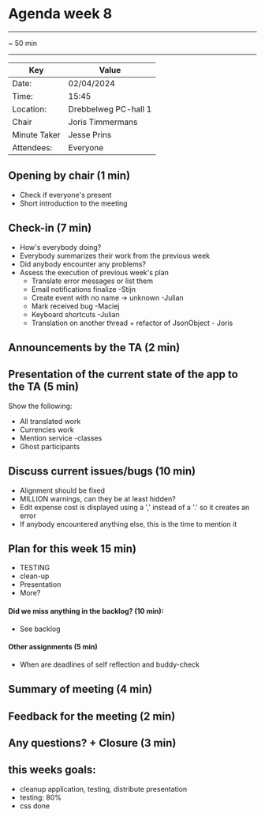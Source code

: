 # Agenda week 8

---

~ 50 min

---
| Key | Value                |
| --- |----------------------|
| Date: | 02/04/2024           |
| Time: | 15:45                |
| Location: | Drebbelweg PC-hall 1 |
| Chair | Joris Timmermans     |
| Minute Taker | Jesse Prins   |
| Attendees: | Everyone        |

## Opening by chair (1 min)
- Check if everyone's present
- Short introduction to the meeting
## Check-in (7 min)
- How's everybody doing?
- Everybody summarizes their work from the previous week
- Did anybody encounter any problems?
- Assess the execution of previous week's plan
    - Translate error messages or list them
    - Email notifications finalize -Stijn
    - Create event with no name -> unknown -Julian
    - Mark received bug -Maciej
    - Keyboard shortcuts -Julian
    - Translation on another thread + refactor of JsonObject - Joris
## Announcements by the TA (2 min)
## Presentation of the current state of the app to the TA (5 min)
Show the following:
- All translated work
- Currencies work
- Mention service -classes
- Ghost participants
## Discuss current issues/bugs (10 min)
- Alignment should be fixed
- MILLION warnings, can they be at least hidden?
- Edit expense cost is displayed using a ',' instead of a '.' so it creates an error
- If anybody encountered anything else, this is the time to mention it
## Plan for this week 15 min)
- TESTING
- clean-up
- Presentation
- More?
#### Did we miss anything in the backlog? (10 min):
- See backlog
#### Other assignments (5 min)
- When are deadlines of self reflection and buddy-check
## Summary of meeting (4 min)

## Feedback for the meeting (2 min)
## Any questions? + Closure (3 min)

## this weeks goals:
- cleanup application, testing, distribute presentation
- testing: 80%
- css done 